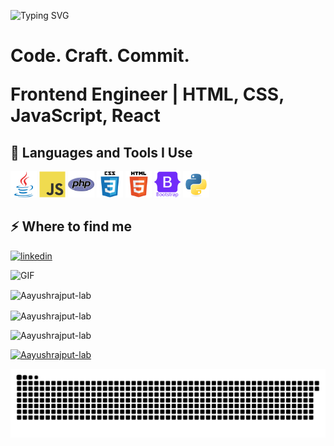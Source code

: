 ![Typing SVG](https://readme-typing-svg.demolab.com?font=Ubuntu&pause=1000&vCenter=true&width=600&height=80&color=FFFFFF&lines=Hey%F0%9F%91%8B%2C+I'm+Aseem.;A+Front-End+Developer.;An+Open+Source+Contributor.)
<h1>Code. Craft. Commit.</h>
<p>Frontend Engineer | HTML, CSS, JavaScript, React</p>
<h2>🚀 Languages and Tools I Use</h2>
<p><a target="_blank" href="https://raw.githubusercontent.com/devicons/devicon/master/icons/java/java-original.svg" style="display: inline-block;"><img src="https://raw.githubusercontent.com/devicons/devicon/master/icons/java/java-original.svg" alt="java" width="42" height="42" /></a>
<a target="_blank" href="https://raw.githubusercontent.com/devicons/devicon/master/icons/javascript/javascript-original.svg" style="display: inline-block;"><img src="https://raw.githubusercontent.com/devicons/devicon/master/icons/javascript/javascript-original.svg" alt="javascript" width="42" height="42" /></a>
<a target="_blank" href="https://raw.githubusercontent.com/devicons/devicon/master/icons/php/php-original.svg" style="display: inline-block;"><img src="https://raw.githubusercontent.com/devicons/devicon/master/icons/php/php-original.svg" alt="php" width="42" height="42" /></a>
<a target="_blank" href="https://raw.githubusercontent.com/devicons/devicon/master/icons/css3/css3-original-wordmark.svg" style="display: inline-block;"><img src="https://raw.githubusercontent.com/devicons/devicon/master/icons/css3/css3-original-wordmark.svg" alt="css3" width="42" height="42" /></a>
<a target="_blank" href="https://raw.githubusercontent.com/devicons/devicon/master/icons/html5/html5-original-wordmark.svg" style="display: inline-block;"><img src="https://raw.githubusercontent.com/devicons/devicon/master/icons/html5/html5-original-wordmark.svg" alt="html5" width="42" height="42" /></a>
<a target="_blank" href="https://raw.githubusercontent.com/devicons/devicon/master/icons/bootstrap/bootstrap-plain-wordmark.svg" style="display: inline-block;"><img src="https://raw.githubusercontent.com/devicons/devicon/master/icons/bootstrap/bootstrap-plain-wordmark.svg" alt="bootstrap" width="42" height="42" /></a>
<a target="_blank" href="https://raw.githubusercontent.com/devicons/devicon/master/icons/python/python-original.svg" style="display: inline-block;"><img src="https://raw.githubusercontent.com/devicons/devicon/master/icons/python/python-original.svg" alt="python" width="42" height="42" /></a></p>
<h2>⚡️ Where to find me</h2>
<p><a target="_blank" href="https://www.linkedin.com/in/aseem-vikram-singh-5a8298336" style="display: inline-block;"><img src="https://img.shields.io/badge/linkedin-logo?style=for-the-badge&logo=linkedin&logoColor=white&color=%230a77b6" alt="linkedin" /></a></p>
<img align="right  " top="300" height="300" width="400" alt="GIF" src="https://media.giphy.com/media/SWoSkN6DxTszqIKEqv/giphy.gif">
<p><img align="center" src="https://github-readme-stats.vercel.app/api?username=Aayushrajput-lab&show_icons=true&locale=en" alt="Aayushrajput-lab" /></p>
<p><img align="center" src="https://github-readme-streak-stats.herokuapp.com/?user=Aayushrajput-lab&" alt="Aayushrajput-lab" /></p>
<p><img src="https://github-readme-stats.vercel.app/api/top-langs?username=Aayushrajput-lab&show_icons=true&locale=en&layout=compact" alt="Aayushrajput-lab" /></p>
<p><a href="https://github.com/ryo-ma/github-profile-trophy"><img src="https://github-profile-trophy.vercel.app/?username=Aayushrajput-lab" alt="Aayushrajput-lab" /></a></p>
<picture>
  <source media="(prefers-color-scheme: dark)" srcset="https://raw.Aayushrajput-lab.com//Aayushrajput-lab/output/github-snake-dark.svg" />
  <picture>
 <source media="(prefers-color-scheme: light)" srcset="https://raw.githubusercontent.com/Aayushrajput-lab/Aayushrajput-lab/output/github-snake.svg" />
  <img alt="github-snake" src="https://raw.githubusercontent.com/Aayushrajput-lab/Aayushrajput-lab/output/github-snake.svg" />
</picture>
  
